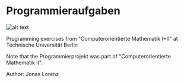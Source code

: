 # Programmieraufgaben

![alt text](https://github.com/[LithuanianMathemator]/[Programmieraufgaben]/blob/[main]/tulogo.png?raw=true)

Programming exercises from "Computerorientierte Mathematik I+II" at Technische Universität Berlin

Note that the Programmierprojekt was part of "Computerorientierte Mathematik II".

Author: Jonas Lorenz
